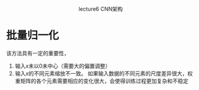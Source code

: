 <center>lecture6 CNN架构</center>

# 批量归一化

该方法具有一定的重要性，

1. 输入$x$未以0未中心（需要大的偏置调整）
2. 输入$x$的不同元素缩放不一致。
   如果输入数据的不同元素的尺度差异很大，权重矩阵的各个元素需要相应的变化很大，会使得训练过程更加复杂和不稳定